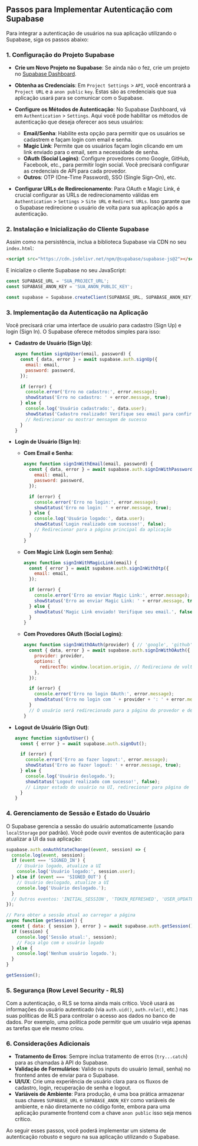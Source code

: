 ## Passos para Implementar Autenticação com Supabase

Para integrar a autenticação de usuários na sua aplicação utilizando o Supabase, siga os passos abaixo:

### 1. Configuração do Projeto Supabase

*   **Crie um Novo Projeto no Supabase**: Se ainda não o fez, crie um projeto no [Supabase Dashboard](https://app.supabase.com/).

*   **Obtenha as Credenciais**: Em `Project Settings` > `API`, você encontrará a `Project URL` e a `anon public` `key`. Estas são as credenciais que sua aplicação usará para se comunicar com o Supabase.

*   **Configure os Métodos de Autenticação**: No Supabase Dashboard, vá em `Authentication` > `Settings`. Aqui você pode habilitar os métodos de autenticação que deseja oferecer aos seus usuários:
    *   **Email/Senha**: Habilite esta opção para permitir que os usuários se cadastrem e façam login com email e senha.
    *   **Magic Link**: Permite que os usuários façam login clicando em um link enviado para o email, sem a necessidade de senha.
    *   **OAuth (Social Logins)**: Configure provedores como Google, GitHub, Facebook, etc., para permitir login social. Você precisará configurar as credenciais de API para cada provedor.
    *   **Outros**: OTP (One-Time Password), SSO (Single Sign-On), etc.

*   **Configurar URLs de Redirecionamento**: Para OAuth e Magic Link, é crucial configurar as URLs de redirecionamento válidas em `Authentication` > `Settings` > `Site URL` e `Redirect URLs`. Isso garante que o Supabase redirecione o usuário de volta para sua aplicação após a autenticação.

### 2. Instalação e Inicialização do Cliente Supabase

Assim como na persistência, inclua a biblioteca Supabase via CDN no seu `index.html`:

```html
<script src="https://cdn.jsdelivr.net/npm/@supabase/supabase-js@2"></script>
```

E inicialize o cliente Supabase no seu JavaScript:

```javascript
const SUPABASE_URL = 'SUA_PROJECT_URL';
const SUPABASE_ANON_KEY = 'SUA_ANON_PUBLIC_KEY';

const supabase = Supabase.createClient(SUPABASE_URL, SUPABASE_ANON_KEY);
```

### 3. Implementação da Autenticação na Aplicação

Você precisará criar uma interface de usuário para cadastro (Sign Up) e login (Sign In). O Supabase oferece métodos simples para isso:

*   **Cadastro de Usuário (Sign Up)**:

    ```javascript
    async function signUpUser(email, password) {
      const { data, error } = await supabase.auth.signUp({
        email: email,
        password: password,
      });

      if (error) {
        console.error('Erro no cadastro:', error.message);
        showStatus('Erro no cadastro: ' + error.message, true);
      } else {
        console.log('Usuário cadastrado:', data.user);
        showStatus('Cadastro realizado! Verifique seu email para confirmar.', false);
        // Redirecionar ou mostrar mensagem de sucesso
      }
    }
    ```

*   **Login de Usuário (Sign In)**:

    *   **Com Email e Senha**:

        ```javascript
        async function signInWithEmail(email, password) {
          const { data, error } = await supabase.auth.signInWithPassword({
            email: email,
            password: password,
          });

          if (error) {
            console.error('Erro no login:', error.message);
            showStatus('Erro no login: ' + error.message, true);
          } else {
            console.log('Usuário logado:', data.user);
            showStatus('Login realizado com sucesso!', false);
            // Redirecionar para a página principal da aplicação
          }
        }
        ```

    *   **Com Magic Link (Login sem Senha)**:

        ```javascript
        async function signInWithMagicLink(email) {
          const { error } = await supabase.auth.signInWithOtp({
            email: email,
          });

          if (error) {
            console.error('Erro ao enviar Magic Link:', error.message);
            showStatus('Erro ao enviar Magic Link: ' + error.message, true);
          } else {
            showStatus('Magic Link enviado! Verifique seu email.', false);
          }
        }
        ```

    *   **Com Provedores OAuth (Social Logins)**:

        ```javascript
        async function signInWithOAuth(provider) { // 'google', 'github', etc.
          const { data, error } = await supabase.auth.signInWithOAuth({
            provider: provider,
            options: {
              redirectTo: window.location.origin, // Redireciona de volta para a URL atual da sua app
            },
          });

          if (error) {
            console.error('Erro no login OAuth:', error.message);
            showStatus('Erro no login com ' + provider + ': ' + error.message, true);
          }
          // O usuário será redirecionado para a página do provedor e depois de volta para sua app
        }
        ```

*   **Logout de Usuário (Sign Out)**:

    ```javascript
    async function signOutUser() {
      const { error } = await supabase.auth.signOut();

      if (error) {
        console.error('Erro ao fazer logout:', error.message);
        showStatus('Erro ao fazer logout: ' + error.message, true);
      } else {
        console.log('Usuário deslogado.');
        showStatus('Logout realizado com sucesso!', false);
        // Limpar estado do usuário na UI, redirecionar para página de login
      }
    }
    ```

### 4. Gerenciamento de Sessão e Estado do Usuário

O Supabase gerencia a sessão do usuário automaticamente (usando `localStorage` por padrão). Você pode ouvir eventos de autenticação para atualizar a UI da sua aplicação:

```javascript
supabase.auth.onAuthStateChange((event, session) => {
  console.log(event, session);
  if (event === 'SIGNED_IN') {
    // Usuário logado, atualize a UI
    console.log('Usuário logado:', session.user);
  } else if (event === 'SIGNED_OUT') {
    // Usuário deslogado, atualize a UI
    console.log('Usuário deslogado.');
  }
  // Outros eventos: 'INITIAL_SESSION', 'TOKEN_REFRESHED', 'USER_UPDATED', 'PASSWORD_RECOVERY'
});

// Para obter a sessão atual ao carregar a página
async function getSession() {
  const { data: { session }, error } = await supabase.auth.getSession();
  if (session) {
    console.log('Sessão atual:', session);
    // Faça algo com o usuário logado
  } else {
    console.log('Nenhum usuário logado.');
  }
}

getSession();
```

### 5. Segurança (Row Level Security - RLS)

Com a autenticação, o RLS se torna ainda mais crítico. Você usará as informações do usuário autenticado (via `auth.uid()`, `auth.role()`, etc.) nas suas políticas de RLS para controlar o acesso aos dados no banco de dados. Por exemplo, uma política pode permitir que um usuário veja apenas as tarefas que ele mesmo criou.

### 6. Considerações Adicionais

*   **Tratamento de Erros**: Sempre inclua tratamento de erros (`try...catch`) para as chamadas à API do Supabase.
*   **Validação de Formulários**: Valide os inputs do usuário (email, senha) no frontend antes de enviar para o Supabase.
*   **UI/UX**: Crie uma experiência de usuário clara para os fluxos de cadastro, login, recuperação de senha e logout.
*   **Variáveis de Ambiente**: Para produção, é uma boa prática armazenar suas chaves `SUPABASE_URL` e `SUPABASE_ANON_KEY` como variáveis de ambiente, e não diretamente no código fonte, embora para uma aplicação puramente frontend com a chave `anon public` isso seja menos crítico.

Ao seguir esses passos, você poderá implementar um sistema de autenticação robusto e seguro na sua aplicação utilizando o Supabase.


